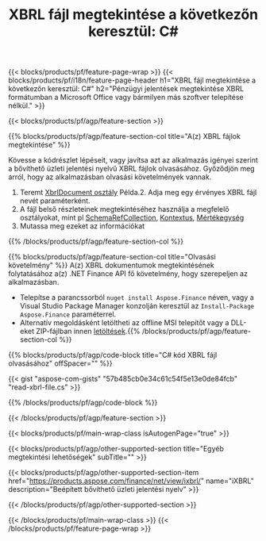 ﻿---
title: "XBRL fájl megtekintése a következőn keresztül: C#"
description: Mintakód a(z) XBRL fájl megtekintéséhez. Használjon API példakódot a XBRL fájlok kötegelt megtekintéséhez a .NET alapú alkalmazásokban. 
url: /hu/net/view/xbrl/
family: finance
platformtag: net
feature: view
informat: XBRL
outformat: 
otherformats: 
---
{{< blocks/products/pf/feature-page-wrap >}}
{{< blocks/products/pf/i18n/feature-page-header h1="XBRL fájl megtekintése a következőn keresztül: C#" h2="Pénzügyi jelentések megtekintése XBRL formátumban a Microsoft Office vagy bármilyen más szoftver telepítése nélkül." >}}

{{< blocks/products/pf/agp/feature-section >}}

{{% blocks/products/pf/agp/feature-section-col title="A(z) XBRL fájlok megtekintése" %}}

Kövesse a kódrészlet lépéseit, vagy javítsa azt az alkalmazás igényei szerint a bővíthető üzleti jelentési nyelvű XBRL fájlok olvasásához. Győződjön meg arról, hogy az alkalmazásban olvasási követelmények vannak.

1. Teremt [XbrlDocument osztály](https://apireference.aspose.com/finance/net/aspose.finance.xbrl/xbrldocument) Példa.2. Adja meg egy érvényes XBRL fájl nevét paraméterként.
3. A fájl belső részleteinek megtekintéséhez használja a megfelelő osztályokat, mint pl [SchemaRefCollection](https://apireference.aspose.com/finance/net/aspose.finance.xbrl/schemarefcollection), [Kontextus](https://apireference.aspose.com/finance/net/aspose.finance.xbrl/context), [Mértékegység](https://apireference.aspose.com/finance/net/aspose.finance.xbrl/unit) 
4. Mutassa meg ezeket az információkat

{{% /blocks/products/pf/agp/feature-section-col %}}

{{% blocks/products/pf/agp/feature-section-col title="Olvasási követelmény" %}}
A(z) XBRL dokumentumok megtekintésének folytatásához a(z) .NET Finance API fő követelmény, hogy szerepeljen az alkalmazásban. 
- Telepítse a parancssorból ```nuget install Aspose.Finance``` néven, vagy a Visual Studio Package Manager konzolján keresztül az ```Install-Package Aspose.Finance``` paraméterrel.
- Alternatív megoldásként letöltheti az offline MSI telepítőt vagy a DLL-eket ZIP-fájlban innen [letöltések](https://downloads.aspose.com/finance/net).{{% /blocks/products/pf/agp/feature-section-col %}}

{{% blocks/products/pf/agp/code-block title="C# kód XBRL fájl olvasásához" offSpacer="" %}}

{{< gist "aspose-com-gists" "57b485cb0e34c61c54f5e13e0de84fcb" "read-xbrl-file.cs" >}}

{{% /blocks/products/pf/agp/code-block %}}

{{< /blocks/products/pf/agp/feature-section >}}

{{< blocks/products/pf/main-wrap-class isAutogenPage="true" >}}

{{< blocks/products/pf/agp/other-supported-section title="Egyéb megtekintési lehetőségek" subTitle="" >}}

{{< blocks/products/pf/agp/other-supported-section-item href="https://products.aspose.com/finance/net/view/ixbrl/" name="iXBRL" description="Beépített bővíthető üzleti jelentési nyelv" >}}

{{< /blocks/products/pf/agp/other-supported-section >}}

{{< /blocks/products/pf/main-wrap-class >}}
{{< /blocks/products/pf/feature-page-wrap >}}